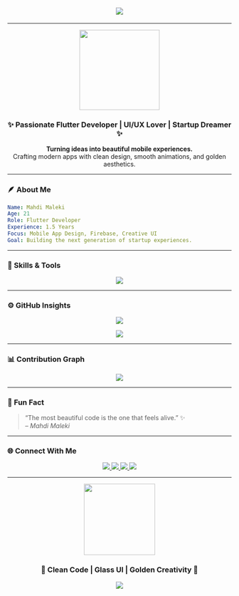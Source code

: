 <!-- ✨ Golden Glass Profile - by Mahdi Maleki -->

<h1 align="center">
  <img src="https://readme-typing-svg.herokuapp.com?font=Poppins&size=32&duration=3000&pause=1000&color=FFD700&center=true&vCenter=true&width=600&lines=Hey+There!+👋;I'm+Mahdi+Maleki.;Flutter+Developer+💙;Creative+Tech+Enthusiast+🚀" />
</h1>

---

<p align="center">
  <img src="https://media.giphy.com/media/j0HjChGV0J44KrrlGv/giphy.gif" width="180" />
</p>

<h3 align="center">✨ Passionate Flutter Developer | UI/UX Lover | Startup Dreamer ✨</h3>

<p align="center">
  <b>Turning ideas into beautiful mobile experiences.</b><br>
  Crafting modern apps with clean design, smooth animations, and golden aesthetics.
</p>

---

### 🪶 About Me  
```yaml
Name: Mahdi Maleki  
Age: 21  
Role: Flutter Developer  
Experience: 1.5 Years  
Focus: Mobile App Design, Firebase, Creative UI  
Goal: Building the next generation of startup experiences.
```

---

### 💫 Skills & Tools  
<p align="center">
  <img src="https://skillicons.dev/icons?i=flutter,dart,firebase,androidstudio,git,github,vscode,figma,postman,linux" />
</p>

---

### ⚙️ GitHub Insights  
<p align="center">
  <img src="https://github-readme-stats.vercel.app/api?username=mahdi-maleki&show_icons=true&hide_border=true&title_color=FFD700&icon_color=FFD700&text_color=C0C0C0&bg_color=00000000" />
</p>

<p align="center">
  <img src="https://github-readme-streak-stats.herokuapp.com?user=mahdi-maleki&theme=transparent&ring=FFD700&fire=FFD700&currStreakLabel=FFD700" />
</p>

---

### 📊 Contribution Graph  
<p align="center">
  <img src="https://github-readme-activity-graph.vercel.app/graph?username=mahdi-maleki&bg_color=0d1117&color=FFD700&line=FFD700&point=ffffff&area=true&hide_border=true" />
</p>

---

### 🧠 Fun Fact  
> “The most beautiful code is the one that feels alive.” ✨  
> _– Mahdi Maleki_

---

### 🌐 Connect With Me  
<p align="center">
  <a href="mailto:mahdi@example.com">
    <img src="https://img.shields.io/badge/Email-FFD700?style=for-the-badge&logo=gmail&logoColor=black" />
  </a>
  <a href="https://t.me/mahdi_maleki">
    <img src="https://img.shields.io/badge/Telegram-FFD700?style=for-the-badge&logo=telegram&logoColor=black" />
  </a>
  <a href="https://www.linkedin.com/in/mahdi-maleki">
    <img src="https://img.shields.io/badge/LinkedIn-FFD700?style=for-the-badge&logo=linkedin&logoColor=black" />
  </a>
  <a href="https://github.com/mahdi-maleki">
    <img src="https://img.shields.io/badge/GitHub-FFD700?style=for-the-badge&logo=github&logoColor=black" />
  </a>
</p>

---

<p align="center">
  <img src="https://media.giphy.com/media/l0HlQ7LRal0qbz4ha/giphy.gif" width="160" />
</p>

<h3 align="center">💛 Clean Code | Glass UI | Golden Creativity 💛</h3>

<p align="center">
  <img src="https://capsule-render.vercel.app/api?type=waving&color=FFD700&height=80&section=footer" />
</p>
